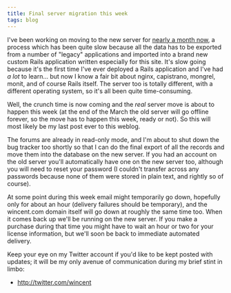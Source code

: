 ```yaml
---
title: Final server migration this week
tags: blog
---
```


I've been working on moving to the new server for [nearly a month now](http://wincent.com/a/about/wincent/weblog/archives/2008/02/server_migratio.php), a process which has been quite slow because all the data has to be exported from a number of "legacy" applications and imported into a brand new custom Rails application written especially for this site. It's slow going because it's the first time I've ever deployed a Rails application and I've had _a lot_ to learn... but now I know a fair bit about nginx, capistrano, mongrel, monit, and of course Rails itself. The server too is totally different, with a different operating system, so it's all been quite time-consuming.

Well, the crunch time is now coming and the _real_ server move is about to happen this week (at the end of the March the old server will go offline forever, so the move has to happen this week, ready or not). So this will most likely be my last post ever to this weblog.

The forums are already in read-only mode, and I'm about to shut down the bug tracker too shortly so that I can do the final export of all the records and move them into the database on the new server. If you had an account on the old server you'll automatically have one on the new server too, although you will need to reset your password (I couldn't transfer across any passwords because none of them were stored in plain text, and rightly so of course).

At some point during this week email might temporarily go down, hopefully only for about an hour (delivery failures should be temporary), and the wincent.com domain itself will go down at roughly the same time too. When it comes back up we'll be running on the new server. If you make a purchase during that time you might have to wait an hour or two for your license information, but we'll soon be back to immediate automated delivery.

Keep your eye on my Twitter account if you'd like to be kept posted with updates; it will be my only avenue of communication during my brief stint in limbo:

-   <http://twitter.com/wincent>
